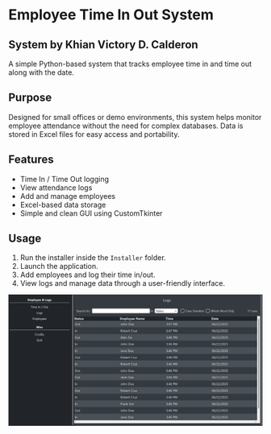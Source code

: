 # Employee Time In Out System  
## System by Khian Victory D. Calderon

A simple Python-based system that tracks employee time in and time out along with the date.

## Purpose
Designed for small offices or demo environments, this system helps monitor employee attendance without the need for complex databases. Data is stored in Excel files for easy access and portability.

## Features
- Time In / Time Out logging
- View attendance logs
- Add and manage employees
- Excel-based data storage
- Simple and clean GUI using CustomTkinter

## Usage
1. Run the installer inside the `Installer` folder.
2. Launch the application.
3. Add employees and log their time in/out.
4. View logs and manage data through a user-friendly interface.

![Preview Image](preview.png)
